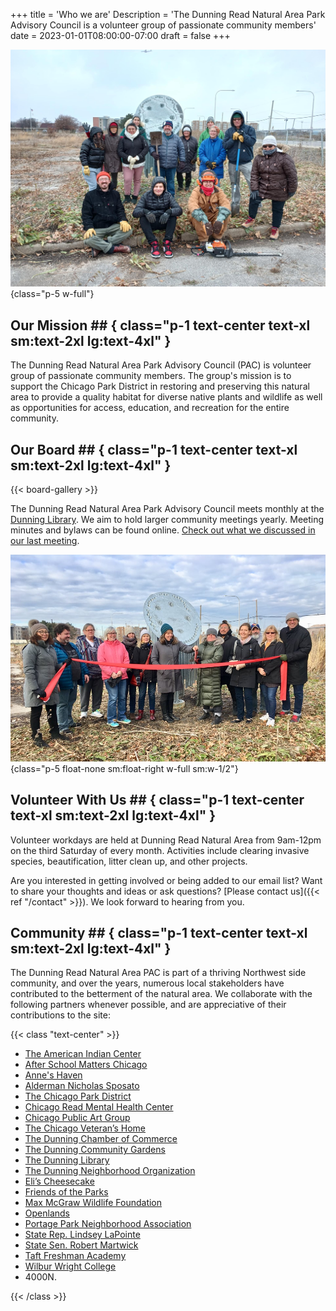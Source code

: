 +++
title = 'Who we are'
Description = 'The Dunning Read Natural Area Park Advisory Council is a volunteer group of passionate community members'
date = 2023-01-01T08:00:00-07:00
draft = false
+++

![A group of thirteen volunteers in front of the Nesewin sculpture, after a working session](team-work.jpg)
{class="p-5 w-full"}

## Our Mission   ## { class="p-1 text-center text-xl sm:text-2xl lg:text-4xl" }

The Dunning Read Natural Area Park Advisory Council (PAC) is volunteer group of passionate community members. The group's mission is to support the Chicago Park District in restoring and preserving this natural area to provide a quality habitat for diverse native plants and wildlife as well as opportunities for access, education, and recreation for the entire community.

## Our Board   ## { class="p-1 text-center text-xl sm:text-2xl lg:text-4xl" }

{{< board-gallery >}}

The Dunning Read Natural Area Park Advisory Council meets monthly at the [Dunning Library](https://www.chipublib.org/locations/26/). We aim to hold larger community meetings yearly. Meeting minutes and bylaws can be found online. [Check out what we discussed in our last meeting](https://drive.google.com/drive/folders/1lVcxHq3V1kcrZdLFYdHaTJDbXum4LQVh).

![Roughly a dozen people standing in front of the Nesewin sculpture for a ribbon cutting ceremony](images/ribbon-cutting.jpg)
{class="p-5 float-none sm:float-right w-full sm:w-1/2"}

## Volunteer With Us   ## { class="p-1 text-center text-xl sm:text-2xl lg:text-4xl" }

Volunteer workdays are held at Dunning Read Natural Area from 9am-12pm on the third Saturday of every month. Activities include clearing invasive species, beautification, litter clean up, and other projects.

Are you interested in getting involved or being added to our email list? Want to share your thoughts and ideas or ask questions? [Please contact us]({{< ref "/contact" >}}). We look forward to hearing from you.

## Community   ## { class="p-1 text-center text-xl sm:text-2xl lg:text-4xl" }

The Dunning Read Natural Area PAC is part of a thriving Northwest side community, and over the years, numerous local stakeholders have contributed to the betterment of the natural area. We collaborate with the following partners whenever possible, and are appreciative of their contributions to the site:

{{< class "text-center" >}}

- [The American Indian Center](https://aicchicago.org/)
- [After School Matters Chicago](https://afterschoolmatters.org/)
- [Anne's Haven](http://www.anneshaven.net/)
- [Alderman Nicholas Sposato](https://aldermansposato.com/)
- [The Chicago Park District](https://www.chicagoparkdistrict.com/)
- [Chicago Read Mental Health Center](https://www.dhs.state.il.us/page.aspx?module=12&officetype=10&county=Cook)
- [Chicago Public Art Group](https://chicagopublicartgroup.org/)
- [The Chicago Veteran’s Home](https://veterans.illinois.gov/services-benefits/homes/chicago-veterans-home.html)
- [The Dunning Chamber of Commerce](https://www.facebook.com/groups/260693181039148/)
- [The Dunning Community Gardens](https://dunningcommunitygardens.wordpress.com/)
- [The Dunning Library](https://www.chipublib.org/locations/26/)
- [The Dunning Neighborhood Organization](https://www.facebook.com/dunningneighbors/)
- [Eli’s Cheesecake](https://elicheesecake.com/)
- [Friends of the Parks](https://www.fotp.org/)
- [Max McGraw Wildlife Foundation](https://clft.org/facilities/max-mcgraw-wildlife-foundation)
- [Openlands](https://openlands.org/)
- [Portage Park Neighborhood Association](https://www.facebook.com/portagepark/)
- [State Rep. Lindsey LaPointe](https://www.replapointe.com/)
- [State Sen. Robert Martwick](https://senatormartwick.com/)
- [Taft Freshman Academy](https://www.tafthighschool.org/freshmanacademy/)
- [Wilbur Wright College](https://www.ccc.edu/colleges/wright/Pages/default.aspx)
- 4000N.

{{< /class >}}
